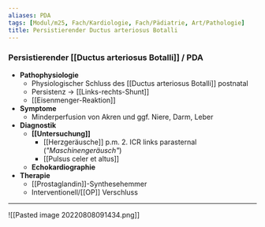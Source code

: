 ```yaml
---
aliases: PDA
tags: [Modul/m25, Fach/Kardiologie, Fach/Pädiatrie, Art/Pathologie]
title: Persistierender Ductus arteriosus Botalli
---
```

### Persistierender [[Ductus arteriosus Botalli]] / PDA
- **Pathophysiologie**
	- Physiologischer Schluss des [[Ductus arteriosus Botalli]] postnatal
	- Persistenz → [[Links-rechts-Shunt]]
	- [[Eisenmenger-Reaktion]]
- **Symptome**
	- Minderperfusion von Akren und ggf. Niere, Darm, Leber
- **Diagnostik**
	- **[[Untersuchung]]**
		- [[Herzgeräusche]] p.m. 2. ICR links parasternal (*"Maschinengeräusch"*)
		- [[Pulsus celer et altus]]
	- **Echokardiographie**
- **Therapie**
	- [[Prostaglandin]]-Synthesehemmer
	- Interventionell/[[OP]] Verschluss
---
![[Pasted image 20220808091434.png]]
